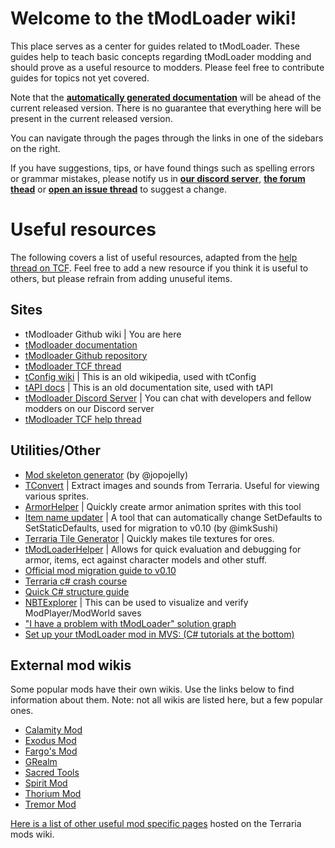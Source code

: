 # Welcome to the tModLoader wiki!  
This place serves as a center for guides related to tModLoader. These guides help to teach basic concepts regarding tModLoader modding and should prove as a useful resource to modders. Please feel free to contribute guides for topics not yet covered.

Note that the **[automatically generated documentation](http://blushiemagic.github.io/tModLoader/html/annotated.html)** will be ahead of the current released version. There is no guarantee that everything here will be present in the current released version.

You can navigate through the pages through the links in one of the sidebars on the right.

If you have suggestions, tips, or have found things such as spelling errors or grammar mistakes, please notify us in **[our discord server](https://discord.me/tmodloader)**, **[the forum thead](https://forums.terraria.org/index.php?threads/1-3-tmodloader-a-modding-api.23726/)** or **[open an issue thread](https://github.com/blushiemagic/tModLoader/issues/new)** to suggest a change.

# Useful resources
The following covers a list of useful resources, adapted from the [help thread on TCF](https://forums.terraria.org/index.php?threads/official-tmodloader-help-thread.28901/). Feel free to add a new resource if you think it is useful to others, but please refrain from adding unuseful items.

## Sites
* tModloader Github wiki | You are here
* [tModloader documentation](http://blushiemagic.github.io/tModLoader/html/index.html)
* [tModloader Github repository](https://github.com/blushiemagic/tModLoader)
* [tModloader TCF thread](https://forums.terraria.org/index.php?threads/.23726/)
* [tConfig wiki](http://tconfig.wikia.com/wiki/TConfig_Wiki) | This is an old wikipedia, used with tConfig
* [tAPI docs](http://tapi.axxim.net/docs/) | This is an old documentation site, used with tAPI
* [tModloader Discord Server](http://discord.me/tmodloader) | You can chat with developers and fellow modders on our Discord server
* [tModloader TCF help thread](https://forums.terraria.org/index.php?threads/official-tmodloader-help-thread.28901/)

## Utilities/Other

* [Mod skeleton generator](http://javid.ddns.net/tModLoader/generator/ModSkeletonGenerator.html) (by @jopojelly)
* [TConvert](https://forums.terraria.org/index.php?threads/tconvert-extract-content-files-and-convert-them-back.61706/) | Extract images and sounds from Terraria. Useful for viewing various sprites.
* [ArmorHelper](https://forums.terraria.org/index.php?threads/armorhelper-sprite-armor-sets-30x-times-faster.68744/) | Quickly create armor animation sprites with this tool
* [Item name updater](https://cdn.discordapp.com/attachments/103110554649894912/321756918609870858/Item_Name_Updater_Fixed.zip) | A tool that can automatically change SetDefaults to SetStaticDefaults, used for migration to v0.10 (by @imkSushi)
* [Terraria Tile Generator](https://forums.terraria.org/index.php?threads/terraria-tile-generator.70088/) | Quickly makes tile textures for ores.
* [tModLoaderHelper](https://forums.terraria.org/index.php?threads/tmodloaderhelper.73330/) | Allows for quick evaluation and debugging for armor, items, ect against character models and other stuff.
* [Official mod migration guide to v0.10](https://docs.google.com/document/d/1GY6Jyj0IkqfvQlXJUwXg60d2V8tIzumoNVgh5OWzGIc/edit?usp=sharing)
* [Terraria c# crash course](https://docs.google.com/document/d/1xRz3kFNbewb8DI29AKXuyi6O327IcxlgihZ7sdK_IuE/edit?usp=sharing)
* [Quick C# structure guide](http://i.imgur.com/oDfE6d6.png)
* [NBTExplorer](https://github.com/jaquadro/NBTExplorer/releases/tag/v2.7.6.-win) | This can be used to visualize and verify ModPlayer/ModWorld saves
* ["I have a problem with tModLoader" solution graph](https://cdn.discordapp.com/attachments/103115427491610624/325534899119587329/unknown.png)
* [Set up your tModLoader mod in MVS: (C# tutorials at the bottom)](http://forums.terraria.org/index.php?threads/tmodloader-how-to-set-up-your-mod-using-visual-studio-mvs.26476/)

## External mod wikis

Some popular mods have their own wikis. Use the links below to find information about them. Note: not all wikis are listed here, but a few popular ones.

* [Calamity Mod](https://calamitymod.gamepedia.com/)
* [Exodus Mod](https://exodusmod.gamepedia.com/)
* [Fargo's Mod](https://fargosmod.gamepedia.com/)
* [GRealm](https://grealm.gamepedia.com/)
* [Sacred Tools](https://sacredtools.gamepedia.com/)
* [Spirit Mod](https://spiritmod.gamepedia.com/)
* [Thorium Mod](https://thoriummod.gamepedia.com/)
* [Tremor Mod](https://tremormod.gamepedia.com/)

[Here is a list of other useful mod specific pages](http://terrariamods.gamepedia.com/index.php?title=Special:AllPages&hideredirects=1) hosted on the Terraria mods wiki.

